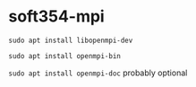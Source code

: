 # soft354-mpi
`sudo apt install libopenmpi-dev`

`sudo apt install openmpi-bin`

`sudo apt install openmpi-doc` probably optional 
